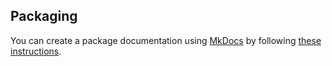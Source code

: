 <!-- Date 10-11-2021 -->

## Packaging
You can create a package documentation using [MkDocs](https://www.mkdocs.org/) by following [these instructions](https://www.mkdocs.org/getting-started/).